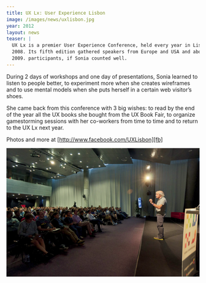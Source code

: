 ```yaml
---
title: UX Lx: User Experience Lisbon
image: /images/news/uxlisbon.jpg
year: 2012
layout: news
teaser: |
  UX Lx is a premier User Experience Conference, held every year in Lisbon since
  2008. Its fifth edition gathered speakers from Europe and USA and about 290
  2009. participants, if Sonia counted well.
---
```


During 2 days of workshops and one day of presentations, Sonia learned to listen
to people better, to experiment more when she creates wireframes and to use
mental models when she puts herself in a certain web visitor’s shoes.

She came back from this conference with 3 big wishes: to read by the end of the
year all the UX books she bought from the UX Book Fair, to organize gamestorming
sessions with her co-workers from time to time and
to return to the UX Lx next year.

Photos and more at [http://www.facebook.com/UXLisbon][fb]

<p><img src="/images/news/uxlisbon2.png" alt="User Experience conference in Lisbon" /></p>

[fb]: http://www.facebook.com/UXLisbon
